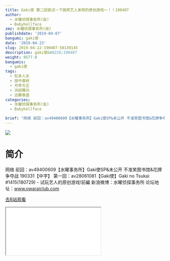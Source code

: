 ```yaml
---
title: Gaki使 第二回尝试一下搞笑艺人发明的原创游戏～！！190407
author:
  - 水曜侦探事务所(仮)
  - Babyhellface
zmz: 水曜侦探事务所(仮)
publishdate: '2019-04-07'
bangumi: gaki使
date: '2019-04-23'
slug: 2019-04-22-190407-50130145
description: gaki使&#8226;190407
weight: 9577.0
bangumis:
  - gaki使
tags:
  - 松本人志
  - 田中直树
  - 月亭方正
  - 浜田雅功
  - 远藤章造
categories:
  - 水曜侦探事务所(仮)
  - Babyhellface

brief: "网络 前回：av49400609【水曜事务所】Gaki使SP&未公开 不准笑图书馆&花牌争夺战 190331【中字】 第一回：av28061081【Gaki使】Gaki no Tsukai #1415(180729) - 试玩艺人的原创游戏!前編 新浪微博：水曜侦探事务所 论坛地址：www.owaraiclub.com"
---
```

![](https://i.imgur.com/3SDLFbV.jpg)
# 简介  
网络
前回：av49400609【水曜事务所】Gaki使SP&未公开 不准笑图书馆&花牌争夺战 190331【中字】
第一回：av28061081【Gaki使】Gaki no Tsukai #1415(180729) - 试玩艺人的原创游戏!前編
新浪微博：水曜侦探事务所    论坛地址：www.owaraiclub.com  

[去B站观看](https://www.bilibili.com/video/av50130145/)
<div class ="resp-container"><iframe class="testiframe" src="//player.bilibili.com/player.html?aid=50130145"", scrolling="no", allowfullscreen="true" > </iframe></div> 
